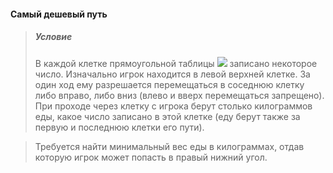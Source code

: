 #### Cамый дешевый путь

> ##### Условие
> В каждой клетке прямоугольной таблицы <img src="https://latex.codecogs.com/gif.latex?N*M"/> записано некоторое число. 
> Изначально игрок находится в левой верхней клетке.
> За один ход ему разрешается перемещаться в соседнюю клетку
> либо вправо, либо вниз (влево и вверх перемещаться запрещено).
> При проходе через клетку с игрока берут столько килограммов еды,
> какое число записано в этой клетке (еду берут также за первую и последнюю клетки его пути).

>Требуется найти минимальный вес еды в килограммах, отдав которую игрок может попасть
> в правый нижний угол.
